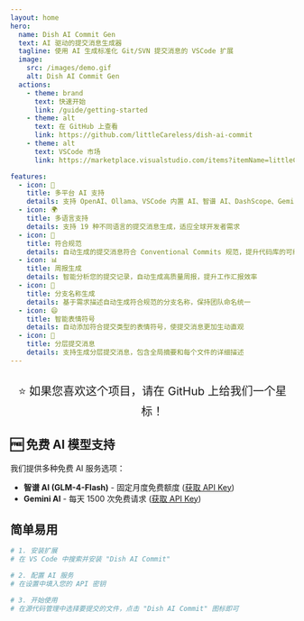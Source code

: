 ```yaml
---
layout: home
hero:
  name: Dish AI Commit Gen
  text: AI 驱动的提交消息生成器
  tagline: 使用 AI 生成标准化 Git/SVN 提交消息的 VSCode 扩展
  image:
    src: /images/demo.gif
    alt: Dish AI Commit Gen
  actions:
    - theme: brand
      text: 快速开始
      link: /guide/getting-started
    - theme: alt
      text: 在 GitHub 上查看
      link: https://github.com/littleCareless/dish-ai-commit
    - theme: alt
      text: VSCode 市场
      link: https://marketplace.visualstudio.com/items?itemName=littleCareless.dish-ai-commit

features:
  - icon: 🤖
    title: 多平台 AI 支持
    details: 支持 OpenAI、Ollama、VSCode 内置 AI、智谱 AI、DashScope、Gemini AI 等多种 AI 服务
  - icon: 🌍
    title: 多语言支持
    details: 支持 19 种不同语言的提交消息生成，适应全球开发者需求
  - icon: 🎨
    title: 符合规范
    details: 自动生成的提交消息符合 Conventional Commits 规范，提升代码库的可维护性
  - icon: 📊
    title: 周报生成
    details: 智能分析您的提交记录，自动生成高质量周报，提升工作汇报效率
  - icon: 🌿
    title: 分支名称生成
    details: 基于需求描述自动生成符合规范的分支名称，保持团队命名统一
  - icon: 😄
    title: 智能表情符号
    details: 自动添加符合提交类型的表情符号，使提交消息更加生动直观
  - icon: 📝
    title: 分层提交消息
    details: 支持生成分层提交消息，包含全局摘要和每个文件的详细描述
---
```


<div class="custom-container tip" style="text-align: center; margin-top: 30px;">
  <p style="font-size: 20px;">⭐ 如果您喜欢这个项目，请在 GitHub 上给我们一个星标！</p>
</div>

## 🆓 免费 AI 模型支持

我们提供多种免费 AI 服务选项：

- **智谱 AI (GLM-4-Flash)** - 固定月度免费额度 ([获取 API Key](https://open.bigmodel.cn/usercenter/apikeys))
- **Gemini AI** - 每天 1500 次免费请求 ([获取 API Key](https://makersuite.google.com/app/apikey))

## 简单易用

```bash
# 1. 安装扩展
# 在 VS Code 中搜索并安装 "Dish AI Commit"

# 2. 配置 AI 服务
# 在设置中填入您的 API 密钥

# 3. 开始使用
# 在源代码管理中选择要提交的文件，点击 "Dish AI Commit" 图标即可
```
